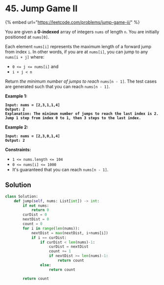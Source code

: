 # 45. Jump Game II

{% embed url="https://leetcode.com/problems/jump-game-ii/" %}

You are given a **0-indexed** array of integers `nums` of length `n`. You are initially positioned at `nums[0]`.

Each element `nums[i]` represents the maximum length of a forward jump from index `i`. In other words, if you are at `nums[i]`, you can jump to any `nums[i + j]` where:

* `0 <= j <= nums[i]` and
* `i + j < n`

Return _the minimum number of jumps to reach_ `nums[n - 1]`. The test cases are generated such that you can reach `nums[n - 1]`.

&#x20;

**Example 1:**

<pre><code><strong>Input: nums = [2,3,1,1,4]
</strong><strong>Output: 2
</strong><strong>Explanation: The minimum number of jumps to reach the last index is 2. Jump 1 step from index 0 to 1, then 3 steps to the last index.
</strong></code></pre>

**Example 2:**

<pre><code><strong>Input: nums = [2,3,0,1,4]
</strong><strong>Output: 2
</strong></code></pre>

&#x20;

**Constraints:**

* `1 <= nums.length <= 104`
* `0 <= nums[i] <= 1000`
* It's guaranteed that you can reach `nums[n - 1]`.

## Solution

```python
class Solution:
    def jump(self, nums: List[int]) -> int:
        if not nums:
            return 0
        curDist = 0
        nextDist = 0
        count = 0
        for i in range(len(nums)):
            nextDist = max(nextDist, i+nums[i])
            if i == curDist:
                if curDist < len(nums)-1:
                    curDist = nextDist
                    count += 1
                    if nextDist >= len(nums)-1:
                        return count
                else:
                    return count

        return count
```

